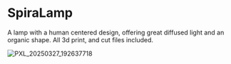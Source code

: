 # SpiraLamp
A lamp with a human centered design, offering great diffused light and an organic shape. All 3d print, and cut files included.

![PXL_20250327_192637718](https://github.com/user-attachments/assets/d5ee3907-6c68-494a-bd27-c90468350adf)


